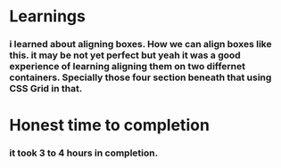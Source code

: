 # Learnings 
### i learned about aligning boxes. How we can align boxes like this. it may be not yet perfect but yeah it was a good experience of learning aligning them on two differnet containers. Specially those four section beneath that using CSS Grid in that.
# Honest time to completion 
### it took 3 to 4 hours in completion.